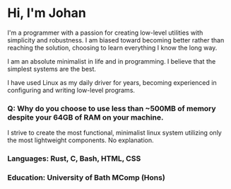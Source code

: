 # Hi, I'm Johan

I'm a programmer with a passion for creating low-level utilities with simplicity and robustness. 
I am biased toward becoming better rather than reaching the solution, choosing to learn everything I know the long way.

I am an absolute minimalist in life and in programming. I believe that the simplest systems are the best. 

I have used Linux as my daily driver for years, becoming experienced in configuring and writing low-level programs. 


### Q: Why do you choose to use less than ~500MB of memory despite your 64GB of RAM on your machine.

I strive to create the most functional, minimalist linux system utilizing only the most lightweight components. No explanation.


### Languages: Rust, C, Bash, HTML, CSS

### Education: University of Bath MComp (Hons)




<!--
**johanyim/johanyim** is a ✨ _special_ ✨ repository because its `README.md` (this file) appears on your GitHub profile.

Here are some ideas to get you started:

- 🔭 I’m currently working on ...
- 🌱 I’m currently learning ...
- 👯 I’m looking to collaborate on ...
- 🤔 I’m looking for help with ...
- 💬 Ask me about ...
- 📫 How to reach me: ...
- 😄 Pronouns: ...
- ⚡ Fun fact: ...
-->
